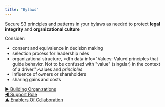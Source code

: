 ```yaml
---
title: "Bylaws"
---
```



Secure S3 principles and patterns in your bylaws as needed to protect **legal integrity** and **organizational culture**

Consider:
    
-   consent and equivalence in decision making
-   selection process for leadership roles
-   organizational structure, <dfn data-info="Values: Valued principles that guide behavior. Not to be confused with "value" (singular) in the context of a driver.">values</dfn> and <dfn data-info="Principle: A basic idea or rule that guides behavior, or explains or controls how something happens or works.">principles</dfn>
-   influence of owners or shareholders
-   sharing gains and costs


[&#9654; Building Organizations](building-organizations.html)<br/>[&#9664; Support Role](support-role.html)<br/>[&#9650; Enablers Of Collaboration](enablers-of-collaboration.html)

